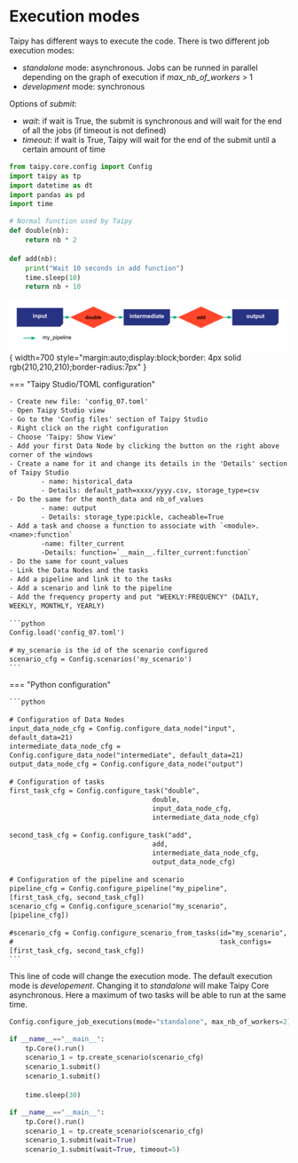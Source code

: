 
# Execution modes

Taipy has different ways to execute the code. There is two different job execution modes:
- _standalone_ mode: asynchronous. Jobs can be runned in parallel depending on the graph of execution if _max_nb_of_workers_ > 1
- _development_ mode: synchronous

Options of _submit_:
- _wait_: if wait is True, the submit is synchronous and will wait for the end of all the jobs (if timeout is not defined)
- _timeout_: if wait is True, Taipy will wait for the end of the submit until a certain amount of time

```python
from taipy.core.config import Config
import taipy as tp
import datetime as dt
import pandas as pd
import time
```

```python
# Normal function used by Taipy
def double(nb):
    return nb * 2

def add(nb):
    print("Wait 10 seconds in add function")
    time.sleep(10)
    return nb + 10
```

![](config_07.svg){ width=700 style="margin:auto;display:block;border: 4px solid rgb(210,210,210);border-radius:7px" }


=== "Taipy Studio/TOML configuration"

    - Create new file: 'config_07.toml'
    - Open Taipy Studio view
    - Go to the 'Config files' section of Taipy Studio
    - Right click on the right configuration
    - Choose 'Taipy: Show View'
    - Add your first Data Node by clicking the button on the right above corner of the windows
    - Create a name for it and change its details in the 'Details' section of Taipy Studio
            - name: historical_data
            - Details: default_path=xxxx/yyyy.csv, storage_type=csv
    - Do the same for the month_data and nb_of_values
            - name: output
            - Details: storage_type:pickle, cacheable=True
    - Add a task and choose a function to associate with `<module>.<name>:function`
            -name: filter_current
            -Details: function=`__main__.filter_current:function`
    - Do the same for count_values
    - Link the Data Nodes and the tasks
    - Add a pipeline and link it to the tasks
    - Add a scenario and link to the pipeline
    - Add the frequency property and put "WEEKLY:FREQUENCY" (DAILY, WEEKLY, MONTHLY, YEARLY)

    ```python
    Config.load('config_07.toml')

    # my_scenario is the id of the scenario configured
    scenario_cfg = Config.scenarios('my_scenario')
    ```

=== "Python configuration"

    ```python

    # Configuration of Data Nodes
    input_data_node_cfg = Config.configure_data_node("input", default_data=21)
    intermediate_data_node_cfg = Config.configure_data_node("intermediate", default_data=21)
    output_data_node_cfg = Config.configure_data_node("output")

    # Configuration of tasks
    first_task_cfg = Config.configure_task("double",
                                        double,
                                        input_data_node_cfg,
                                        intermediate_data_node_cfg)

    second_task_cfg = Config.configure_task("add",
                                        add,
                                        intermediate_data_node_cfg,
                                        output_data_node_cfg)

    # Configuration of the pipeline and scenario
    pipeline_cfg = Config.configure_pipeline("my_pipeline", [first_task_cfg, second_task_cfg])
    scenario_cfg = Config.configure_scenario("my_scenario", [pipeline_cfg])

    #scenario_cfg = Config.configure_scenario_from_tasks(id="my_scenario",
    #                                                    task_configs=[first_task_cfg, second_task_cfg])
    ```



This line of code will change the execution mode. The default execution mode is _developement_. Changing it to _standalone_ will make Taipy Core asynchronous. Here a maximum of two tasks will be able to run at the same time.

```python
Config.configure_job_executions(mode="standalone", max_nb_of_workers=2)
```


```python
if __name__=="__main__":
    tp.Core().run()
    scenario_1 = tp.create_scenario(scenario_cfg)
    scenario_1.submit()
    scenario_1.submit()

    time.sleep(30)
```


```python
if __name__=="__main__":
    tp.Core().run()
    scenario_1 = tp.create_scenario(scenario_cfg)
    scenario_1.submit(wait=True)
    scenario_1.submit(wait=True, timeout=5)
```
